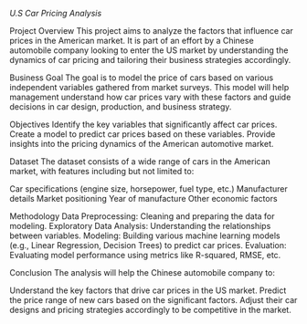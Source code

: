 *U.S Car Pricing Analysis*

Project Overview
This project aims to analyze the factors that influence car prices in the American market. It is part of an effort by a Chinese automobile company looking to enter the US market by understanding the dynamics of car pricing and tailoring their business strategies accordingly.

Business Goal
The goal is to model the price of cars based on various independent variables gathered from market surveys. This model will help management understand how car prices vary with these factors and guide decisions in car design, production, and business strategy.

Objectives
Identify the key variables that significantly affect car prices.
Create a model to predict car prices based on these variables.
Provide insights into the pricing dynamics of the American automotive market.

Dataset
The dataset consists of a wide range of cars in the American market, with features including but not limited to:

Car specifications (engine size, horsepower, fuel type, etc.)
Manufacturer details
Market positioning
Year of manufacture
Other economic factors

Methodology
Data Preprocessing: Cleaning and preparing the data for modeling.
Exploratory Data Analysis: Understanding the relationships between variables.
Modeling: Building various machine learning models (e.g., Linear Regression, Decision Trees) to predict car prices.
Evaluation: Evaluating model performance using metrics like R-squared, RMSE, etc.

Conclusion
The analysis will help the Chinese automobile company to:

Understand the key factors that drive car prices in the US market.
Predict the price range of new cars based on the significant factors.
Adjust their car designs and pricing strategies accordingly to be competitive in the market.
